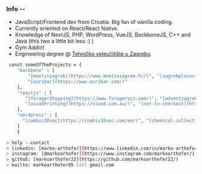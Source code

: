 

### Info -- 
- JavaScript/Frontend dev from Croatia. Big fan of vanilla coding. 
- Currently oriented on React/React Native.
- Knowledge of NextJS, PHP, WordPress, VueJS, BackboneJS, C++ and Java (this two a little bit less :) )
- Gym Addict 
- Engineering degree @ [Tehničko veleučilište u Zagrebu](www.tvz.hr)



````bash
 const someOfTheProjects = {
    "backbone" : [
        "[meetinzagreb](https://www.meetinzagreb.hr/)", "[zagrebplaces](https://zagrebplaces.com/)", "[cvijetarkadija](https://www.cvijetarkadija.hr/)",
        "[auribar](https://www.auribar.com/)"
    ],
    "reactjs" : [
       "[foragerShipping](https://www.foragerscs.com/)", "[adventzagreb](https://www.adventzagreb.hr/)", "[festivaloflightsZagreb](https://www.festivalsvjetlazagreb.hr/)",
       "[vivadPrinting](https://vivad.com.au/)", "[net-tv-checkout](https://nettvplus.com/shop/products/?lang_code=other&product_code=2)"
    ],
    "wordpress" : [
      "[combis30sec](https://combis30sec.com/en/)", "[chemical-collective](https://chemical-collective.com/)", "[combis-iFlight-test](https://projects.redneck.media/iflight/)"
    ]
    }
````

````bash
> help --contact
> linkedin: [marko-arthofer](https://www.linkedin.com/in/marko-arthofer-63565715b/)
> instagram: [@markoarhofer](https://www.instagram.com/markoarthofer/)
> github: [markoarthofer22](https://github.com/markoarthofer22/)
> mailto: markoarthofer95 [at] gmail.com
````

